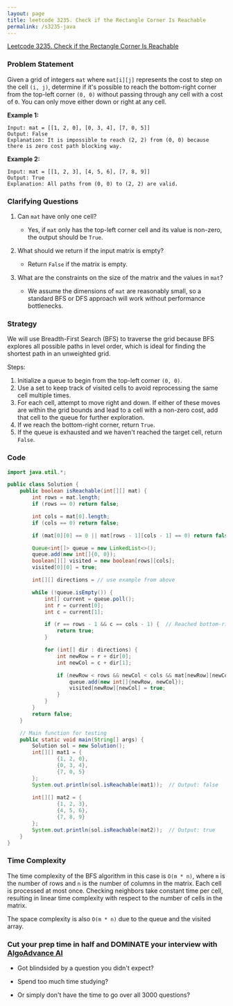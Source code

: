 ```yaml
---
layout: page
title: leetcode 3235. Check if the Rectangle Corner Is Reachable
permalink: /s3235-java
---
```

[Leetcode 3235. Check if the Rectangle Corner Is Reachable](https://algoadvance.github.io/algoadvance/l3235)
### Problem Statement

Given a grid of integers `mat` where `mat[i][j]` represents the cost to step on the cell `(i, j)`, determine if it's possible to reach the bottom-right corner from the top-left corner `(0, 0)` without passing through any cell with a cost of `0`. You can only move either down or right at any cell.

**Example 1:**
```
Input: mat = [[1, 2, 0], [0, 3, 4], [7, 0, 5]]
Output: False
Explanation: It is impossible to reach (2, 2) from (0, 0) because there is zero cost path blocking way.
```

**Example 2:**
```
Input: mat = [[1, 2, 3], [4, 5, 6], [7, 8, 9]]
Output: True
Explanation: All paths from (0, 0) to (2, 2) are valid.
```

### Clarifying Questions

1. Can `mat` have only one cell?
   - Yes, if `mat` only has the top-left corner cell and its value is non-zero, the output should be `True`.
   
2. What should we return if the input matrix is empty?
   - Return `False` if the matrix is empty.
   
3. What are the constraints on the size of the matrix and the values in `mat`?
   - We assume the dimensions of `mat` are reasonably small, so a standard BFS or DFS approach will work without performance bottlenecks.

### Strategy

We will use Breadth-First Search (BFS) to traverse the grid because BFS explores all possible paths in level order, which is ideal for finding the shortest path in an unweighted grid.

Steps:
1. Initialize a queue to begin from the top-left corner `(0, 0)`.
2. Use a set to keep track of visited cells to avoid reprocessing the same cell multiple times.
3. For each cell, attempt to move right and down. If either of these moves are within the grid bounds and lead to a cell with a non-zero cost, add that cell to the queue for further exploration.
4. If we reach the bottom-right corner, return `True`.
5. If the queue is exhausted and we haven't reached the target cell, return `False`.

### Code

```java
import java.util.*;

public class Solution {
    public boolean isReachable(int[][] mat) {
        int rows = mat.length;
        if (rows == 0) return false;

        int cols = mat[0].length;
        if (cols == 0) return false;

        if (mat[0][0] == 0 || mat[rows - 1][cols - 1] == 0) return false;

        Queue<int[]> queue = new LinkedList<>();
        queue.add(new int[]{0, 0});
        boolean[][] visited = new boolean[rows][cols];
        visited[0][0] = true;

        int[][] directions = // use example from above

        while (!queue.isEmpty()) {
            int[] current = queue.poll();
            int r = current[0];
            int c = current[1];

            if (r == rows - 1 && c == cols - 1) {  // Reached bottom-right corner
                return true;
            }

            for (int[] dir : directions) {
                int newRow = r + dir[0];
                int newCol = c + dir[1];

                if (newRow < rows && newCol < cols && mat[newRow][newCol] != 0 && !visited[newRow][newCol]) {
                    queue.add(new int[]{newRow, newCol});
                    visited[newRow][newCol] = true;
                }
            }
        }
        return false;
    }

    // Main function for testing
    public static void main(String[] args) {
        Solution sol = new Solution();
        int[][] mat1 = {
                {1, 2, 0},
                {0, 3, 4},
                {7, 0, 5}
        };
        System.out.println(sol.isReachable(mat1));  // Output: false
        
        int[][] mat2 = {
                {1, 2, 3},
                {4, 5, 6},
                {7, 8, 9}
        };
        System.out.println(sol.isReachable(mat2));  // Output: true
    }
}
```

### Time Complexity

The time complexity of the BFS algorithm in this case is `O(m * n)`, where `m` is the number of rows and `n` is the number of columns in the matrix. Each cell is processed at most once. Checking neighbors take constant time per cell, resulting in linear time complexity with respect to the number of cells in the matrix.

The space complexity is also `O(m * n)` due to the queue and the visited array.


### Cut your prep time in half and DOMINATE your interview with [AlgoAdvance AI](https://algoAdvance.com)

- Got blindsided by a question you didn't expect?

- Spend too much time studying?

- Or simply don't have the time to go over all 3000 questions?

